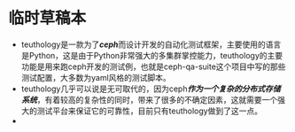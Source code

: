 # 临时草稿本

- teuthology是一款为了***ceph***而设计开发的自动化测试框架，主要使用的语言是Python，这是由于Python非常强大的多集群掌控能力，teuthology的主要功能是用来跑ceph开发的测试例，也就是ceph-qa-suite这个项目中写的那些测试配置，大多数为yaml风格的测试脚本。
- teuthology几乎可以说是无可取代的，因为ceph***作为一个复杂的分布式存储系统***，有着较高的复杂性的同时，带来了很多的不确定因素，这就需要一个强大的测试平台来保证它的可靠性，目前只有teuthology做到了这一点。 
- 